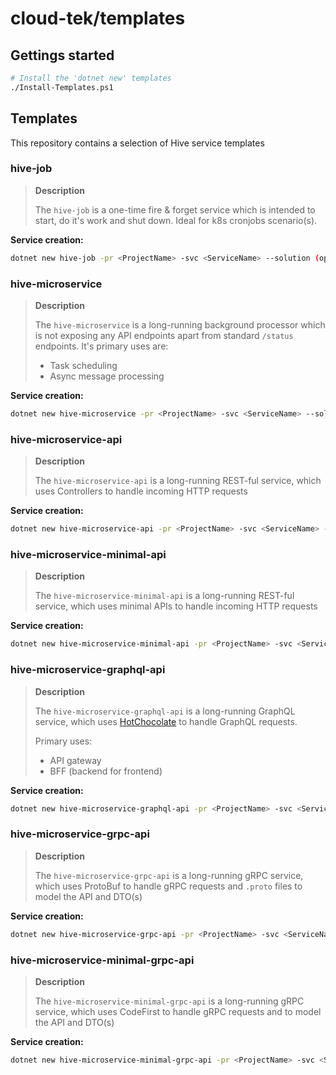 # cloud-tek/templates

## Gettings started

```bash
# Install the 'dotnet new' templates
./Install-Templates.ps1
```
## Templates

This repository contains a selection of Hive service templates

### hive-job

> **Description**
>
> The `hive-job` is a one-time fire & forget service which is intended to start, do it's work and shut down. Ideal for k8s cronjobs scenario(s).

**Service creation:**
```bash
dotnet new hive-job -pr <ProjectName> -svc <ServiceName> --solution (optional) 
```

### hive-microservice

> **Description**
>
> The `hive-microservice` is a long-running background processor which is not exposing any API endpoints apart from standard `/status` endpoints. It's primary uses are:
> - Task scheduling
> - Async message processing

**Service creation:**
```bash
dotnet new hive-microservice -pr <ProjectName> -svc <ServiceName> --solution (optional) 
```

### hive-microservice-api

> **Description**
>
> The `hive-microservice-api` is a long-running REST-ful service, which uses Controllers to handle incoming HTTP requests

**Service creation:**
```bash
dotnet new hive-microservice-api -pr <ProjectName> -svc <ServiceName> --solution (optional) 
```

### hive-microservice-minimal-api

> **Description**
>
> The `hive-microservice-minimal-api` is a long-running REST-ful service, which uses minimal APIs to handle incoming HTTP requests

**Service creation:**
```bash
dotnet new hive-microservice-minimal-api -pr <ProjectName> -svc <ServiceName> --solution (optional) 
```

### hive-microservice-graphql-api

> **Description**
>
> The `hive-microservice-graphql-api` is a long-running GraphQL service, which uses [HotChocolate](https://chillicream.com/docs/hotchocolate) to handle GraphQL requests. 
>
> Primary uses:
> - API gateway
> - BFF (backend for frontend)

**Service creation:**
```bash
dotnet new hive-microservice-graphql-api -pr <ProjectName> -svc <ServiceName> --solution (optional) 
```

### hive-microservice-grpc-api

> **Description**
>
> The `hive-microservice-grpc-api` is a long-running gRPC service, which uses ProtoBuf to handle gRPC requests and `.proto` files to model the API and DTO(s)

**Service creation:**
```bash
dotnet new hive-microservice-grpc-api -pr <ProjectName> -svc <ServiceName> --solution (optional) 
```

### hive-microservice-minimal-grpc-api

> **Description**
>
> The `hive-microservice-minimal-grpc-api` is a long-running gRPC service, which uses CodeFirst to handle gRPC requests and to model the API and DTO(s)

**Service creation:**
```bash
dotnet new hive-microservice-minimal-grpc-api -pr <ProjectName> -svc <ServiceName> --solution (optional) 
```
